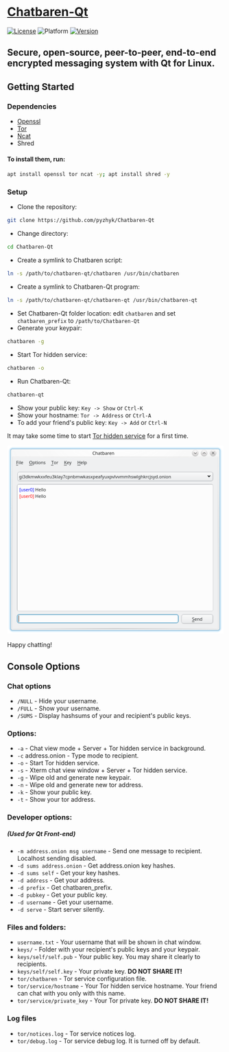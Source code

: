 # [Chatbaren-Qt](https://github.com/pyzhyk/Chatbaren-Qt)

[![License](https://img.shields.io/badge/license-GPL-yellow.svg)][license]
![Platform](https://img.shields.io/badge/platform-Linux-blue.svg)
[![Version](https://img.shields.io/badge/version-Qt-brightgreen.svg)][qt-version]

[license]: https://www.gnu.org/licenses/gpl.html
[qt-version]: https://github.com/pyzhyk/Chatbaren-Qt

## Secure, open-source, peer-to-peer, end-to-end encrypted messaging system with Qt for Linux.

## Getting Started

### Dependencies

- [Openssl](https://www.openssl.org/)
- [Tor](https://torproject.org/)
- [Ncat](https://nmap.org/ncat/)
- Shred

#### To install them, run:
```bash
apt install openssl tor ncat -y; apt install shred -y
```

### Setup

- Clone the repository:
```bash
git clone https://github.com/pyzhyk/Chatbaren-Qt
```
- Change directory:
```bash
cd Chatbaren-Qt
```
- Create a symlink to Chatbaren script:
```bash
ln -s /path/to/chatbaren-qt/chatbaren /usr/bin/chatbaren
```
- Create a symlink to Chatbaren-Qt program:
```bash
ln -s /path/to/chatbaren-qt/chatbaren-qt /usr/bin/chatbaren-qt
```
- Set Chatbaren-Qt folder location: edit `chatbaren` and set `chatbaren_prefix` to `/path/to/Chatbaren-Qt`
- Generate your keypair: 
```bash
chatbaren -g
```
- Start Tor hidden service:
```bash
chatbaren -o
```
- Run Chatbaren-Qt: 
```bash
chatbaren-qt
```
- Show your public key: `Key -> Show` or `Ctrl-K`
- Show your hostname: `Tor -> Address` or `Ctrl-A`
- To add your friend's public key: `Key -> Add` or `Ctrl-N`

It may take some time to start [Tor hidden service](https://www.torproject.org/docs/onion-services) for a first time.

[![Qt Screenshot](https://github.com/pyzhyk/Chatbaren-Qt/blob/master/Images/Screenshot-1.png)](https://github.com/pyzhyk/Chatbaren-Qt/blob/master/Images/Screenshot-1.png)

Happy chatting!


## Console Options

### Chat options
- `/NULL` - Hide your username.
- `/FULL` - Show your username.
- `/SUMS` - Display hashsums of your and recipient's public keys.

### Options:
- `-a` - Chat view mode + Server + Tor hidden service in background.
- `-c` address.onion - Type mode to recipient.
- `-o` - Start Tor hidden service.
- `-s` - Xterm chat view window + Server + Tor hidden service.
- `-g` - Wipe old and generate new keypair.
- `-n` - Wipe old and generate new tor address.
- `-k` - Show your public key.
- `-t` - Show your tor address.

### Developer options:
##### (Used for Qt Front-end)
- `-m address.onion msg username` - Send one message to recipient. Localhost sending disabled.
- `-d sums address.onion` - Get address.onion key hashes.
- `-d sums self` - Get your key hashes.
- `-d address` - Get your address.
- `-d prefix` - Get chatbaren_prefix.
- `-d pubkey` - Get your public key.
- `-d username` - Get your username.
- `-d serve` - Start server silently.

### Files and folders:
- `username.txt` - Your username that will be shown in chat window.
- `keys/` - Folder with your recipient's public keys and your keypair.
- `keys/self/self.pub` - Your public key. You may share it clearly to recipients.
- `keys/self/self.key` - Your private key. **DO NOT SHARE IT!**
- `tor/chatbaren` - Tor service configuration file.
- `tor/service/hostname` - Your Tor hidden service hostname. Your friend can chat with you only with this name.
- `tor/service/private_key` - Your Tor private key. **DO NOT SHARE IT!**

### Log files
- `tor/notices.log` - Tor service notices log.
- `tor/debug.log` - Tor service debug log. It is turned off by default.

